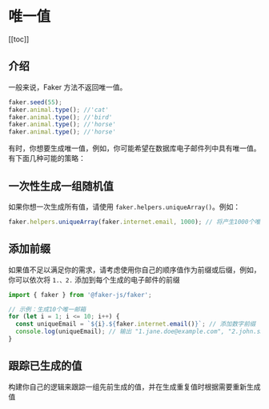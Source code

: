 # 唯一值

[[toc]]

## 介绍

一般来说，Faker 方法不返回唯一值。

```js
faker.seed(55);
faker.animal.type(); //'cat'
faker.animal.type(); //'bird'
faker.animal.type(); //'horse'
faker.animal.type(); //'horse'
```

有时，你想要生成唯一值，例如，你可能希望在数据库电子邮件列中具有唯一值。有下面几种可能的策略：

## 一次性生成一组随机值

如果你想一次生成所有值，请使用 `faker.helpers.uniqueArray()`。例如：

```js
faker.helpers.uniqueArray(faker.internet.email, 1000); // 将产生1000个唯一的电子邮件地址
```

## 添加前缀

如果值不足以满足你的需求，请考虑使用你自己的顺序值作为前缀或后缀，例如，你可以依次将 `1.、2.` 添加到每个生成的电子邮件的前缀

```js
import { faker } from '@faker-js/faker';

// 示例：生成10个唯一邮箱
for (let i = 1; i <= 10; i++) {
  const uniqueEmail = `${i}.${faker.internet.email()}`; // 添加数字前缀
  console.log(uniqueEmail); // 输出 "1.jane.doe@example.com", "2.john.smith@example.com"...
}
```

## 跟踪已生成的值

构建你自己的逻辑来跟踪一组先前生成的值，并在生成重复值时根据需要重新生成值
